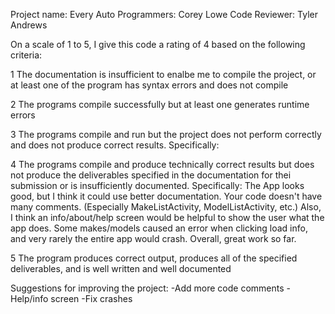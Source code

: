 Project name: Every Auto
Programmers: Corey Lowe
Code Reviewer: Tyler Andrews

On a scale of 1 to 5, I give this code a rating of 4 based on the following criteria:

1  The documentation is insufficient to enalbe me to compile the project, or at least one of the program has syntax errors and does not compile

2  The programs compile successfully but at least one generates runtime errors

3  The programs compile and run but the project does not perform correctly and does not produce correct results.
Specifically:

4  The programs compile and produce technically correct results but does not produce the deliverables specified in the documentation for thei submission or is insufficiently documented.
Specifically:
  The App looks good, but I think it could use better documentation. Your code doesn't have many comments. (Especially MakeListActivity, ModelListActivity, etc.)
  Also, I think an info/about/help screen would be helpful to show the user what the app does.
  Some makes/models caused an error when clicking load info, and very rarely the entire app would crash.
  Overall, great work so far.

5  The program produces correct output, produces all of the specified deliverables, and is well written and well documented

Suggestions for improving the project:
-Add more code comments
-Help/info screen
-Fix crashes

